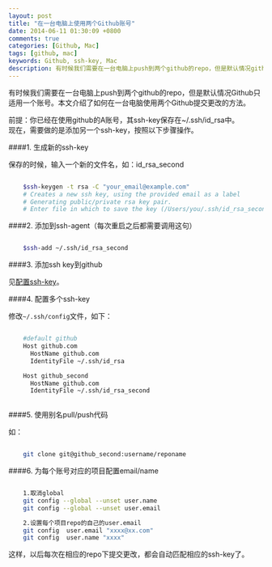 ```yaml
---
layout: post
title: "在一台电脑上使用两个Github账号"
date: 2014-06-11 01:30:09 +0800
comments: true
categories: [Github, Mac]
tags: [github, mac]
keywords: Github, ssh-key, Mac
description: 有时候我们需要在一台电脑上push到两个github的repo，但是默认情况github只适用一个账号。本文介绍了如何在一台电脑使用两个Github提交更改的方法。
---
```


有时候我们需要在一台电脑上push到两个github的repo，但是默认情况Github只适用一个账号。本文介绍了如何在一台电脑使用两个Github提交更改的方法。
<!--more-->

前提：你已经在使用github的A账号，其ssh-key保存在~/.ssh/id_rsa中。  
现在，需要做的是添加另一个ssh-key，按照以下步骤操作。

####1. 生成新的ssh-key

保存的时候，输入一个新的文件名，如：id_rsa_second

``` bash

    $ssh-keygen -t rsa -C "your_email@example.com"
    # Creates a new ssh key, using the provided email as a label
    # Generating public/private rsa key pair.
    # Enter file in which to save the key (/Users/you/.ssh/id_rsa_second): [Press enter]

```

####2. 添加到ssh-agent（每次重启之后都需要调用这句）

``` bash

    $ssh-add ~/.ssh/id_rsa_second

```

####3. 添加ssh key到github

见[配置ssh-key](https://help.github.com/articles/generating-ssh-keys)。

####4. 配置多个ssh-key

修改`~/.ssh/config`文件，如下：


``` bash

    #default github
    Host github.com
      HostName github.com
      IdentityFile ~/.ssh/id_rsa

    Host github_second
      HostName github.com
      IdentityFile ~/.ssh/id_rsa_second
    
```


####5. 使用别名pull/push代码

如：

``` bash

    git clone git@github_second:username/reponame

```

####6. 为每个账号对应的项目配置email/name

``` bash

    1.取消global
    git config --global --unset user.name
    git config --global --unset user.email

    2.设置每个项目repo的自己的user.email
    git config  user.email "xxxx@xx.com"
    git config  user.name "xxxx"

```  

这样，以后每次在相应的repo下提交更改，都会自动匹配相应的ssh-key了。

